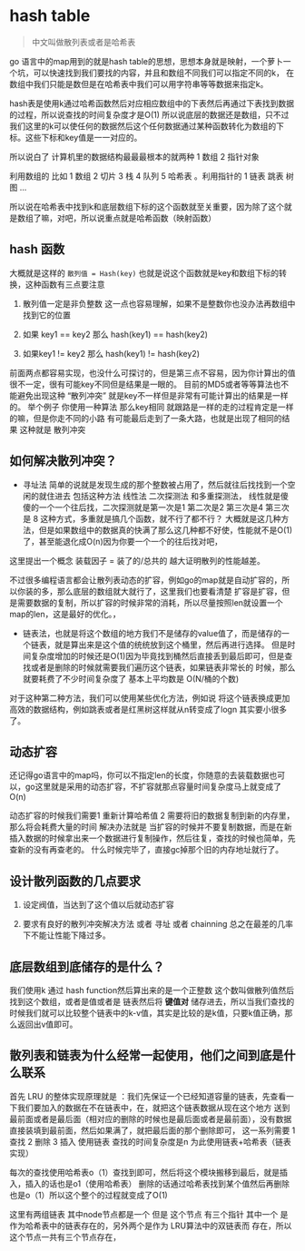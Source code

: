 # hash table
> 中文叫做散列表或者是哈希表

go 语言中的map用到的就是hash table的思想，思想本身就是映射，一个萝卜一个坑，可以快速找到我们要找的内容，并且和数组不同我们可以指定不同的k，
在数组中我们只能是数但是在哈希表中我们可以用字符串等等数据来指定k。

hash表是使用k通过哈希函数然后对应相应数组中的下表然后再通过下表找到数据的过程，所以说查找的时间复杂度才是O(1)
所以说底层的数据还是数组，只不过我们这里的k可以使任何的数据然后这个任何数据通过某种函数转化为数组的下标。这些下标和key值是一一对应的。

所以说白了 计算机里的数据结构最最最根本的就两种 1 数组 2 指针对象

利用数组的 比如 1 数组 2 切片 3 栈 4 队列 5 哈希表 。利用指针的 1 链表 跳表 树 图 ...

所以说在哈希表中找到k和底层数组下标的这个函数就至关重要，因为除了这个就是数组了嘛，对吧，所以说重点就是哈希函数（映射函数）
## hash 函数

大概就是这样的  `散列值 = Hash(key)` 也就是说这个函数就是key和数组下标的转换，这种函数有三点要注意

1. 散列值一定是非负整数 这一点也容易理解，如果不是整数你也没办法再数组中找到它的位置

2. 如果 key1 == key2 那么 hash(key1)  == hash(key2)

3. 如果key1 != key2 那么 hash(key1) != hash(key2)

前面两点都容易实现，也没什么可探讨的，但是第三点不容易，因为你计算出的值很不一定，很有可能key不同但是结果是一眼的。
目前的MD5或者等等算法也不能避免出现这种 “散列冲突” 就是key不一样但是非常有可能计算出的结果是一样的。
举个例子 你使用一种算法 那么key相同 就跟路是一样的走的过程肯定是一样的嘛，但是你走不同的小路 有可能最后走到了一条大路，也就是出现了相同的结果
这种就是 散列冲突

## 如何解决散列冲突？

- 寻址法 简单的说就是发现生成的那个整数被占用了，然后就往后找找到一个空闲的就住进去 包括这种方法 线性法 二次探测法 和多重探测法，
线性就是傻傻的一个一个往后找，二次探测就是第一次是1  第二次是2 第三次是4 第三次是 8 这种方式，多重就是搞几个函数，就不行了都不行？
大概就是这几种方法，但是如果数组中的数据真的快满了那么这几种都不好使，性能就不是O(1)了，甚至能退化成O(n)因为你要一个一个的往后找对吧，

 这里提出一个概念 装载因子 = 装了的/总共的 越大证明散列的性能越差。

 不过很多编程语言都会让散列表动态的扩容，例如go的map就是自动扩容的，所以你装的多，那么底层的数组就大就行了，这里我们也要看清楚
 扩容是扩容，但是需要数据的复制，所以扩容的时候非常的消耗，所以尽量按照len就设置一个map的len，这是最好的优化。，

- 链表法，也就是将这个数组的地方我们不是储存的value值了，而是储存的一个链表，就是算出来是这个值的统统放到这个桶里，然后再进行选择。
但是时间复杂度增加的时候还是O(1)因为毕竟找到桶然后直接丢到最后即可，但是查找或者是删除的时候就需要我们遍历这个链表，如果链表非常长的
时候，那么就要耗费了不少时间复杂度了 基本上平均数是 O(N/桶的个数)

对于这种第二种方法，我们可以使用某些优化方法，例如说 将这个链表换成更加高效的数据结构，例如跳表或者是红黑树这样就从n转变成了logn
其实要小很多了。

## 动态扩容

还记得go语言中的map吗，你可以不指定len的长度，你随意的去装载数据也可以，go这里就是采用的动态扩容，不扩容就那点容量时间复杂度马上就变成了O(n)

动态扩容的时候我们需要1 重新计算哈希值 2 需要将旧的数据复制到新的内存里，那么将会耗费大量的时间
解决办法就是 当扩容的时候并不要复制数据，而是在新插入数据的时候拿出来一个数据进行复制操作，然后往复，查找的时候也简单，先查新的没有再查老的。
什么时候完毕了，直接gc掉那个旧的内存地址就行了。

## 设计散列函数的几点要求

1. 设定阀值，当达到了这个值以后就动态扩容

2. 要求有良好的散列冲突解决方法 或者 寻址 或者 chainning 总之在最差的几率下不能让性能下降过多。

## 底层数组到底储存的是什么？

我们使用k 通过 hash function然后算出来的是一个正整数 这个数叫做散列值然后找到这个数组，或者是值或者是 链表然后将 **键值对**
储存进去，所以当我们查找的时候我们就可以比较整个链表中的k-v值，其实是比较的是k值，只要k值正确，那么返回出v值即可。

## 散列表和链表为什么经常一起使用，他们之间到底是什么联系

首先 LRU 的整体实现原理就是 ：我们先保证一个已经知道容量的链表，先查看一下我们要加入的数据在不在链表中，在，就把这个链表数据从现在这个地方
送到最前面或者是最后面（相对应的删除的时候也是最后面或者是最前面），没有数据直接装填到最前面，然后如果满了，就把最后面的那个删除即可，
这一系列需要 1 查找 2 删除 3 插入 使用链表 查找的时间复杂度是n 为此使用链表+哈希表（链表实现）

每次的查找使用哈希表o（1）查找到即可，然后将这个模块搬移到最后，就是插入，插入的话也是o1（使用哈希表）
删除的话通过哈希表找到某个值然后再删除也是o（1）所以这个整个的过程就变成了O(1)

这里有两组链表 其中node节点都是一个 但是 这个节点 有三个指针 其中一个 是作为哈希表中的链表存在的，另外两个是作为 LRU算法中的双链表而
存在，所以这个节点一共有三个节点存在，
